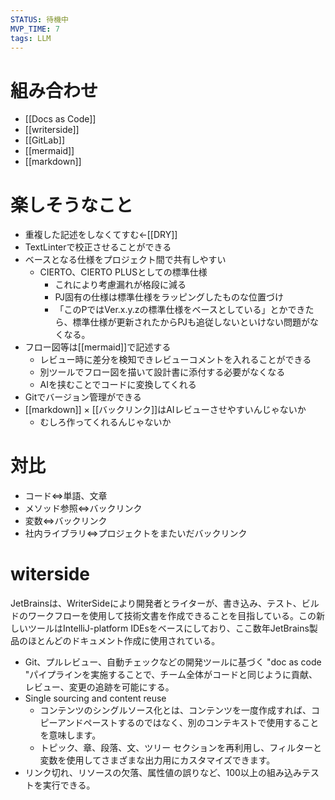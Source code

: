 ```yaml
---
STATUS: 待機中
MVP_TIME: 7
tags: LLM
---
```

# 組み合わせ
- [[Docs as Code]]
- [[writerside]]
- [[GitLab]]
- [[mermaid]]
- [[markdown]]

# 楽しそうなこと
- 重複した記述をしなくてすむ←[[DRY]]
- TextLinterで校正させることができる
- ベースとなる仕様をプロジェクト間で共有しやすい
	- CIERTO、CIERTO PLUSとしての標準仕様
		- これにより考慮漏れが格段に減る
		- PJ固有の仕様は標準仕様をラッピングしたものな位置づけ
		- 「このPではVer.x.y.zの標準仕様をベースとしている」とかできたら、標準仕様が更新されたからPJも追従しないといけない問題がなくなる。
- フロー図等は[[mermaid]]で記述する
	- レビュー時に差分を検知できレビューコメントを入れることができる
	- 別ツールでフロー図を描いて設計書に添付する必要がなくなる
	- AIを挟むことでコードに変換してくれる
- Gitでバージョン管理ができる
- [[markdown]] × [[バックリンク]]はAIレビューさせやすいんじゃないか
	- むしろ作ってくれるんじゃないか

# 対比
- コード⇔単語、文章
- メソッド参照⇔バックリンク
- 変数⇔バックリンク
- 社内ライブラリ⇔プロジェクトをまたいだバックリンク

# witerside
JetBrainsは、WriterSideにより開発者とライターが、書き込み、テスト、ビルドのワークフローを使用して技術文書を作成できることを目指している。この新しいツールはIntelliJ-platform IDEsをベースにしており、ここ数年JetBrains製品のほとんどのドキュメント作成に使用されている。
- Git、プルレビュー、自動チェックなどの開発ツールに基づく "doc as code "パイプラインを実施することで、チーム全体がコードと同じように貢献、レビュー、変更の追跡を可能にする。
- Single sourcing and content reuse
	- コンテンツのシングルソース化とは、コンテンツを一度作成すれば、コピーアンドペーストするのではなく、別のコンテキストで使用することを意味します。
	- トピック、章、段落、文、ツリー セクションを再利用し、フィルターと変数を使用してさまざまな出力用にカスタマイズできます。
- リンク切れ、リソースの欠落、属性値の誤りなど、100以上の組み込みテストを実行できる。